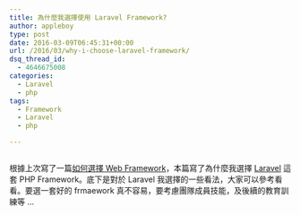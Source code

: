 ```yaml
---
title: 為什麼我選擇使用 Laravel Framework?
author: appleboy
type: post
date: 2016-03-09T06:45:31+00:00
url: /2016/03/why-i-choose-laravel-framework/
dsq_thread_id:
  - 4646675008
categories:
  - Laravel
  - php
tags:
  - Framework
  - Laravel
  - php

---
```

[<img src="https://i1.wp.com/farm2.staticflickr.com/1655/23493872563_4f01a9c336_o.png?w=840&#038;ssl=1" alt="" data-recalc-dims="1" />][1]

根據上次寫了一篇[如何選擇 Web Framework][2]，本篇寫了為什麼我選擇 [Laravel][3] 這套 PHP Framework。底下是對於 Laravel 我選擇的一些看法，大家可以參考看看。要選一套好的 frmaework 真不容易，要考慮團隊成員技能，及後續的教育訓練等 ...

<!--more-->

 [1]: https://i1.wp.com/farm2.staticflickr.com/1655/23493872563_4f01a9c336_o.png?ssl=1
 [2]: https://blog.wu-boy.com/2016/01/how-to-choose-web-framework/
 [3]: https://laravel.com/